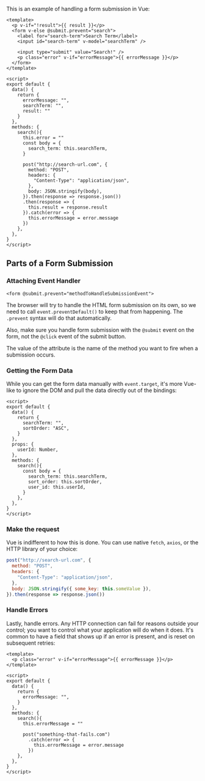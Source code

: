 This is an example of handling a form submission in Vue:

```vue
<template>
  <p v-if="!result">{{ result }}</p>
  <form v-else @submit.prevent="search">
    <label for="search-term">Search Term</label>
    <input id="search-term" v-model="searchTerm" />

    <input type="submit" value="Search!" />
    <p class="error" v-if="errorMessage">{{ errorMessage }}</p>
  </form>
</template>

<script>
export default {
  data() {
    return {
      errorMessage: "",
      searchTerm: "",
      result: ""
    }
  },
  methods: {
    search(){
      this.error = ""
      const body = {
        search_term: this.searchTerm,
      }

      post("http://search-url.com", {
        method: "POST",
        headers: {
          "Content-Type": "application/json",
        },
        body: JSON.stringify(body),
      }).then(response => response.json())
      .then(response => {
        this.result = response.result
      }).catch(error => {
        this.errorMessage = error.message
      })
    },
  },
}
</script>
```

## Parts of a Form Submission

### Attaching Event Handler

```vue
<form @submit.prevent="methodToHandleSubmissionEvent">
```

The browser will try to handle the HTML form submission on its own, so we need to call `event.preventDefault()` to keep that from happening. The `.prevent` syntax will do that automatically.

Also, make sure you handle form submission with the `@submit` event on the form, not the `@click` event of the submit button.

The value of the attribute is the name of the method you want to fire when a submission occurs.

### Getting the Form Data

While you can get the form data manually with `event.target`, it's more Vue-like to ignore the DOM and pull the data directly out of the bindings:

```vue
<script>
export default {
  data() {
    return {
      searchTerm: "",
      sortOrder: "ASC",
    }
  },
  props: {
    userId: Number,
  },
  methods: {
    search(){
      const body = {
        search_term: this.searchTerm,
        sort_order: this.sortOrder,
        user_id: this.userId,
      }
    },
  },
}
</script>
```

### Make the request

Vue is indifferent to how this is done. You can use native `fetch`, `axios`, or the HTTP library of your choice:

```js
post("http://search-url.com", {
  method: "POST",
  headers: {
    "Content-Type": "application/json",
  },
  body: JSON.stringify({ some_key: this.someValue }),
}).then(response => response.json())
```

### Handle Errors

Lastly, handle errors. Any HTTP connection can fail for reasons outside your control; you want to control what your application will do when it does. It's common to have a field that shows up if an error is present, and is reset on subsequent retries:

```vue
<template>
  <p class="error" v-if="errorMessage">{{ errorMessage }}</p>
</template>

<script>
export default {
  data() {
    return {
      errorMessage: "",
    }
  },
  methods: {
    search(){
      this.errorMessage = ""

      post("something-that-fails.com")
        .catch(error => {
          this.errorMessage = error.message
        })
    },
  },
}
</script>
```
